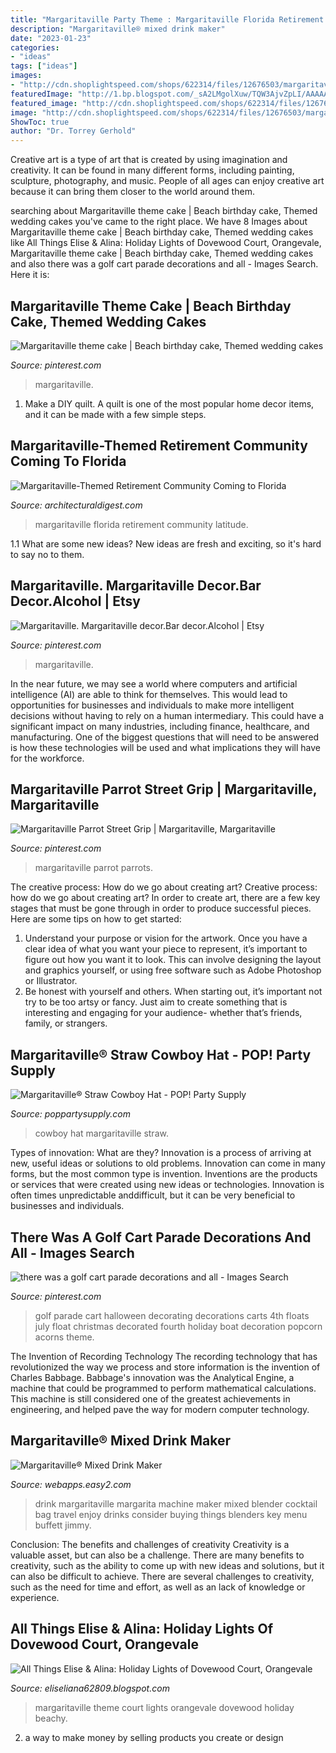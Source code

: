 ```yaml
---
title: "Margaritaville Party Theme : Margaritaville Florida Retirement Community Latitude"
description: "Margaritaville® mixed drink maker"
date: "2023-01-23"
categories:
- "ideas"
tags: ["ideas"]
images:
- "http://cdn.shoplightspeed.com/shops/622314/files/12676503/margaritaville-straw-cowboy-hat.jpg"
featuredImage: "http://1.bp.blogspot.com/_sA2LMgolXuw/TQW3AjvZpLI/AAAAAAABeck/Zd0SoJKbwSw/s1600/DSC_5875.JPG"
featured_image: "http://cdn.shoplightspeed.com/shops/622314/files/12676503/margaritaville-straw-cowboy-hat.jpg"
image: "http://cdn.shoplightspeed.com/shops/622314/files/12676503/margaritaville-straw-cowboy-hat.jpg"
ShowToc: true
author: "Dr. Torrey Gerhold"
---
```



Creative art is a type of art that is created by using imagination and creativity. It can be found in many different forms, including painting, sculpture, photography, and music. People of all ages can enjoy creative art because it can bring them closer to the world around them.

	

		
searching about Margaritaville theme cake | Beach birthday cake, Themed wedding cakes you've came to the right place. We have 8 Images about Margaritaville theme cake | Beach birthday cake, Themed wedding cakes like All Things Elise &amp; Alina: Holiday Lights of Dovewood Court, Orangevale, Margaritaville theme cake | Beach birthday cake, Themed wedding cakes and also there was a golf cart parade decorations and all - Images Search. Here it is:
		
    
## Margaritaville Theme Cake | Beach Birthday Cake, Themed Wedding Cakes

<img loading=lazy src="https://i.pinimg.com/originals/3c/4f/c8/3c4fc8aa23612e77afd7a5211239b31c.jpg" onerror="this.onerror=null;this.src='https://tse2.mm.bing.net/th?id=OIP.rsBFDOANvR9sSVARrlF0IAHaJQ&amp;pid=15.1';" alt="Margaritaville theme cake | Beach birthday cake, Themed wedding cakes">

_Source: pinterest.com_

>margaritaville. 

	

1. Make a DIY quilt. A quilt is one of the most popular home decor items, and it can be made with a few simple steps.

    
## Margaritaville-Themed Retirement Community Coming To Florida

<img loading=lazy src="https://media.architecturaldigest.com/photos/58b5f0f93a969936fb8e8aef/16:9/w_1280,c_limit/latitude-1.jpg" onerror="this.onerror=null;this.src='https://tse3.mm.bing.net/th?id=OIP.BjoDm2S2VCgfV_AnT1tiVgHaEK&amp;pid=15.1';" alt="Margaritaville-Themed Retirement Community Coming to Florida">

_Source: architecturaldigest.com_

>margaritaville florida retirement community latitude. 

	

1.1 What are some new ideas?
New ideas are fresh and exciting, so it's hard to say no to them.

    
## Margaritaville. Margaritaville Decor.Bar Decor.Alcohol | Etsy

<img loading=lazy src="https://i.pinimg.com/736x/be/c6/30/bec63031e8c93107d2d24dbcd76d90d1.jpg" onerror="this.onerror=null;this.src='https://tse1.mm.bing.net/th?id=OIP.YMIIUZN8e0ge_1EXEYrEUAHaPP&amp;pid=15.1';" alt="Margaritaville. Margaritaville decor.Bar decor.Alcohol | Etsy">

_Source: pinterest.com_

>margaritaville. 

	

In the near future, we may see a world where computers and artificial intelligence (AI) are able to think for themselves. This would lead to opportunities for businesses and individuals to make more intelligent decisions without having to rely on a human intermediary. This could have a significant impact on many industries, including finance, healthcare, and manufacturing. One of the biggest questions that will need to be answered is how these technologies will be used and what implications they will have for the workforce.

    
## Margaritaville Parrot Street Grip | Margaritaville, Margaritaville

<img loading=lazy src="https://i.pinimg.com/736x/40/2a/6e/402a6e96d387cb756a71e58aed61ac3f--parrots-grip.jpg" onerror="this.onerror=null;this.src='https://tse1.mm.bing.net/th?id=OIP.cYHaVQn1J_7_qBr6pV-H1AHaHa&amp;pid=15.1';" alt="Margaritaville Parrot Street Grip | Margaritaville, Margaritaville">

_Source: pinterest.com_

>margaritaville parrot parrots. 

	

The creative process: How do we go about creating art?
Creative process: how do we go about creating art?
In order to create art, there are a few key stages that must be gone through in order to produce successful pieces. Here are some tips on how to get started: 

1. Understand your purpose or vision for the artwork. Once you have a clear idea of what you want your piece to represent, it’s important to figure out how you want it to look. This can involve designing the layout and graphics yourself, or using free software such as Adobe Photoshop or Illustrator. 
2. Be honest with yourself and others. When starting out, it’s important not try to be too artsy or fancy. Just aim to create something that is interesting and engaging for your audience- whether that’s friends, family, or strangers. 

    
## Margaritaville® Straw Cowboy Hat - POP! Party Supply

<img loading=lazy src="http://cdn.shoplightspeed.com/shops/622314/files/12676503/margaritaville-straw-cowboy-hat.jpg" onerror="this.onerror=null;this.src='https://tse1.mm.bing.net/th?id=OIP.clAahgcFhYLAA_wJcnNhCgHaHa&amp;pid=15.1';" alt="Margaritaville® Straw Cowboy Hat - POP! Party Supply">

_Source: poppartysupply.com_

>cowboy hat margaritaville straw. 

	

Types of innovation: What are they?
Innovation is a process of arriving at new, useful ideas or solutions to old problems. Innovation can come in many forms, but the most common type is invention. Inventions are the products or services that were created using new ideas or technologies. Innovation is often times unpredictable anddifficult, but it can be very beneficial to businesses and individuals.

    
## There Was A Golf Cart Parade Decorations And All - Images Search

<img loading=lazy src="https://i.pinimg.com/originals/02/a8/c1/02a8c1ec2c651234e8de8cfebf0a31ba.jpg" onerror="this.onerror=null;this.src='https://tse1.mm.bing.net/th?id=OIP.PrSCTH7J9pk2TAK9Y6t-_AHaLG&amp;pid=15.1';" alt="there was a golf cart parade decorations and all - Images Search">

_Source: pinterest.com_

>golf parade cart halloween decorating decorations carts 4th floats july float christmas decorated fourth holiday boat decoration popcorn acorns theme. 

	

The Invention of Recording Technology
The recording technology that has revolutionized the way we process and store information is the invention of Charles Babbage. Babbage's innovation was the Analytical Engine, a machine that could be programmed to perform mathematical calculations. This machine is still considered one of the greatest achievements in engineering, and helped pave the way for modern computer technology.

    
## Margaritaville® Mixed Drink Maker

<img loading=lazy src="http://webapps.easy2.com/dam/files/image?format=jpeg&amp;key=ABCE37A257DE4E849822E182E6DBE932" onerror="this.onerror=null;this.src='https://tse2.mm.bing.net/th?id=OIP.FMqxBWxnMOpxBid5KY_RZAHaE7&amp;pid=15.1';" alt="Margaritaville® Mixed Drink Maker">

_Source: webapps.easy2.com_

>drink margaritaville margarita machine maker mixed blender cocktail bag travel enjoy drinks consider buying things blenders key menu buffett jimmy. 

	

Conclusion: The benefits and challenges of creativity
Creativity is a valuable asset, but can also be a challenge. There are many benefits to creativity, such as the ability to come up with new ideas and solutions, but it can also be difficult to achieve. There are several challenges to creativity, such as the need for time and effort, as well as an lack of knowledge or experience.

    
## All Things Elise &amp; Alina: Holiday Lights Of Dovewood Court, Orangevale

<img loading=lazy src="http://1.bp.blogspot.com/_sA2LMgolXuw/TQW3AjvZpLI/AAAAAAABeck/Zd0SoJKbwSw/s1600/DSC_5875.JPG" onerror="this.onerror=null;this.src='https://tse4.mm.bing.net/th?id=OIP.cTtAvYWrXu2fy8OuFc1_NAHaE9&amp;pid=15.1';" alt="All Things Elise &amp; Alina: Holiday Lights of Dovewood Court, Orangevale">

_Source: eliseliana62809.blogspot.com_

>margaritaville theme court lights orangevale dovewood holiday beachy. 

	

2. a way to make money by selling products you create or design

